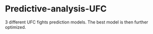 # Predictive-analysis-UFC
  3 different UFC fights prediction models. The best model is then further optimized.
